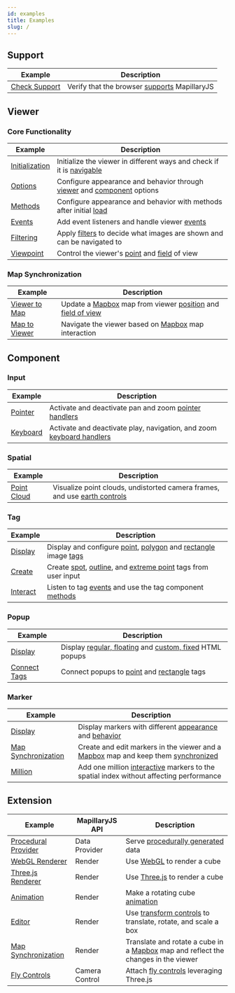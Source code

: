 ```yaml
---
id: examples
title: Examples
slug: /
---
```


## Support

| Example | Description |
| --- | --- |
| [Check Support](/examples/support) | Verify that the browser [supports](/api/modules/viewer#functions) MapillaryJS |

## Viewer

### Core Functionality

| Example | Description |
| --- | --- |
| [Initialization](/examples/viewer-initialization) | Initialize the viewer in different ways and check if it is [navigable](/api/classes/viewer.Viewer#isnavigable) |
| [Options](/examples/viewer-options) | Configure appearance and behavior through [viewer](/api/interfaces/viewer.vieweroptions) and [component](/api/interfaces/viewer.componentoptions) options |
| [Methods](/examples/viewer-methods) | Configure appearance and behavior with methods after initial [load](/api/classes/viewer.Viewer#on) |
| [Events](/examples/viewer-events) | Add event listeners and handle viewer [events](/api/modules/viewer#viewereventtype) |
| [Filtering](/examples/viewer-filters) | Apply [filters](/api/classes/viewer.Viewer#setfilter) to decide what images are shown and can be navigated to |
| [Viewpoint](/examples/viewer-coordinates) | Control the viewer's [point](/api/classes/viewer.Viewer#setcenter) and [field](/api/classes/viewer.Viewer#setzoom) of view |

### Map Synchronization

| Example | Description |
| --- | --- |
| [Viewer to Map](/examples/viewer-to-map) | Update a [Mapbox](https://docs.mapbox.com/mapbox-gl-js/api/) map from viewer [position](/api/classes/viewer.Viewer#getposition) and [field of view](/api/classes/viewer.Viewer#getfieldofview) |
| [Map to Viewer](/examples/viewer-from-map) | Navigate the viewer based on [Mapbox](https://docs.mapbox.com/mapbox-gl-js/api/) map interaction |

## Component

### Input

| Example | Description |
| --- | --- |
| [Pointer](/examples/component-pointer) | Activate and deactivate pan and zoom [pointer handlers](/api/classes/component.pointercomponent#accessors) |
| [Keyboard](/examples/component-keyboard) | Activate and deactivate play, navigation, and zoom [keyboard handlers](/api/classes/component.keyboardcomponent#accessors) |

### Spatial

| Example | Description |
| --- | --- |
| [Point Cloud](/examples/component-spatial) | Visualize point clouds, undistorted camera frames, and use [earth controls](/api/enums/viewer.cameracontrols) |

### Tag

| Example | Description |
| --- | --- |
| [Display](/examples/component-tag) | Display and configure [point](/api/classes/component.pointgeometry), [polygon](https://mapillary.github.io/mapillary-js/api/classes/component.polygongeometry) and [rectangle](/api/classes/component.rectgeometry) image [tags](/api/classes/component.tag) |
| [Create](/examples/component-tag-create) | Create [spot](/api/classes/component.spottag), [outline](/api/classes/component.outlinetag), and [extreme point](/api/classes/component.extremepointtag) tags from user input |
| [Interact](/examples/component-tag-interact) | Listen to tag [events](/api/classes/component.tagcomponent#events) and use the tag component [methods](/api/classes/component.tagcomponent#methods) |

### Popup

| Example | Description |
| --- | --- |
| [Display](/examples/component-popup) | Display [regular, floating](/api/classes/component.popup) and [custom, fixed](/api/interfaces/component.popupoptions) HTML popups |
| [Connect Tags](/examples/component-popup-tag) | Connect popups to [point](/api/classes/component.popup#setbasicpoint) and [rectangle](/api/classes/component.popup#setbasicrect) tags |

### Marker

| Example | Description |
| --- | --- |
| [Display](/examples/component-marker) | Display markers with different [appearance](/api/interfaces/component.simplemarkeroptions) and [behavior](/api/classes/component.markercomponent#getmarkeridat) |
| [Map Synchronization](/examples/component-marker-map) | Create and edit markers in the viewer and a [Mapbox](https://docs.mapbox.com/mapbox-gl-js/api/) map and keep them [synchronized](/api/classes/component.markercomponent#on) |
| [Million](/examples/component-marker-million) | Add one million [interactive](/api/interfaces/component.simplemarkeroptions#interactive) markers to the spatial index without affecting performance |

## Extension

| Example | MapillaryJS API | Description |
| --- | --- | --- |
| [Procedural Provider](/examples/extend-procedural-data-provider) | Data Provider | Serve [procedurally generated](https://en.wikipedia.org/wiki/Procedural_generation) data |
| [WebGL Renderer](/examples/extend-webgl-renderer) | Render | Use [WebGL](https://developer.mozilla.org/en-US/docs/Web/API/WebGL_API) to render a cube |
| [Three.js Renderer](/examples/extend-three-renderer) | Render | Use [Three.js](https://threejs.org/) to render a cube |
| [Animation](/examples/extend-animation) | Render | Make a rotating cube [animation](https://developer.mozilla.org/en-US/docs/Web/API/WebGL_API/Tutorial/Animating_objects_with_WebGL) |
| [Editor](/examples/extend-editor) | Render | Use [transform controls](https://github.com/mrdoob/three.js/blob/r125/examples/jsm/controls/TransformControls.js) to translate, rotate, and scale a box |
| [Map Synchronization](/examples/extend-map-sync) | Render | Translate and rotate a cube in a [Mapbox](https://docs.mapbox.com/mapbox-gl-js/api/) map and reflect the changes in the viewer |
| [Fly Controls](/examples/extend-fly-controls) | Camera Control | Attach [fly controls](https://github.com/mrdoob/three.js/blob/r127/examples/jsm/controls/FlyControls.js) leveraging Three.js |
